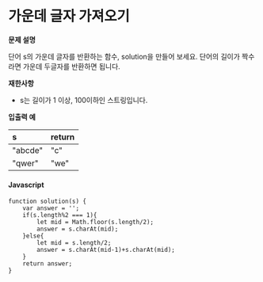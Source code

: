 # 가운데 글자 가져오기



**문제 설명**

단어 s의 가운데 글자를 반환하는 함수, solution을 만들어 보세요. 단어의 길이가 짝수라면 가운데 두글자를 반환하면 됩니다.

**재한사항**

* s는 길이가 1 이상, 100이하인 스트링입니다.

**입출력 예**

| s | return |
| :--- | :--- |
| "abcde" | "c" |
| "qwer" | "we" |





#### Javascript

```text
function solution(s) {
    var answer = '';
    if(s.length%2 === 1){
        let mid = Math.floor(s.length/2);
        answer = s.charAt(mid);
    }else{
        let mid = s.length/2;
        answer = s.charAt(mid-1)+s.charAt(mid);
    }
    return answer;
}
```


